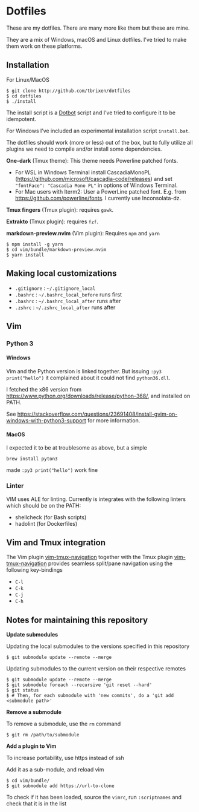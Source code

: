 # Dotfiles

These are my dotfiles. There are many more like them but these are mine. 

They are a mix of Windows, macOS and Linux dotfiles. I’ve tried to make them work on these platforms.


## Installation

For Linux/MacOS

    $ git clone http://github.com/tbrixen/dotfiles
    $ cd dotfiles
    $ ./install

The install script is a [Dotbot][dotbot] script and I’ve tried to configure it to be idempotent.

For Windows I’ve included an experimental installation script `install.bat`.

The dotfiles should work (more or less) out of the box, but to fully utilize all plugins we need to compile and/or install some dependencies.

**One-dark** (Tmux theme):
This theme needs Powerline patched fonts.

* For WSL in Windows Terminal install CascadiaMonoPL (https://github.com/microsoft/cascadia-code/releases) and set `"fontFace": "Cascadia Mono PL"` in options of Windows Terminal.
* For Mac users with Iterm2: User a PowerLine patched font. E.g. from https://github.com/powerline/fonts. I currently use Inconsolata-dz.

**Tmux fingers** (Tmux plugin): requires `gawk`.

**Extrakto** (Tmux plugin): requires `fzf`.

**markdown-preview.nvim** (Vim plugin): 
Requires `npm` and `yarn`

    $ npm install -g yarn
    $ cd vim/bundle/markdown-preview.nvim
    $ yarn install

## Making local customizations

* `.gitignore` : `~/.gitignore_local`
* `.bashrc` : `~/.bashrc_local_before` runs first
* `.bashrc` : `~/.bashrc_local_after` runs after
* `.zshrc` : `~/.zshrc_local_after` runs after

## Vim

### Python 3

#### Windows

Vim and the Python version is linked together. But issuing `:py3 print("hello")` it complained about it could not find `python36.dll`.

I fetched the x86 version from https://www.python.org/downloads/release/python-368/, and installed on PATH.

See https://stackoverflow.com/questions/23691408/install-gvim-on-windows-with-python3-support for more information.

#### MacOS

I expected it to be at troublesome as above, but a simple

    brew install pyton3 

made `:py3 print("hello")` work fine

### Linter

VIM uses ALE for linting. Currently is integrates with the following linters which should be on the PATH:

* shellcheck (for Bash scripts)
* hadolint (for Dockerfiles)

## Vim and Tmux integration

The Vim plugin [vim-tmux-navigation](https://github.com/christoomey/vim-tmux-navigator) together with the Tmux plugin [vim-tmux-navigation](https://github.com/christoomey/vim-tmux-navigator) provides seamless split/pane navigation using the following key-bindings

* `C-l`
* `C-k`
* `C-j`
* `C-h`


## Notes for maintaining this repository

**Update submodules**

Updating the local submodules to the versions specified in this repository

    $ git submodule update --remote --merge

Updating submodules to the current version on their respective remotes

    $ git submodule update --remote --merge
    $ git submodule foreach --recursive 'git reset --hard'
    $ git status
    $ # Then, for each submodule with 'new commits', do a 'git add <submodule path>'

**Remove a submodule**

To remove a submodule, use the `rm` command

    $ git rm /path/to/submodule

**Add a plugin to Vim**

To increase portability, use https instead of ssh 

Add it as a sub-module, and reload vim

    $ cd vim/bundle/
    $ git submodule add https://url-to-clone

To check if it has been loaded, source the `vimrc`, run `:scriptnames` and check that it is in the list


[dotbot]: https://github.com/anishathalye/dotbot
